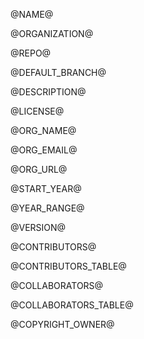 @NAME@

@ORGANIZATION@

@REPO@

@DEFAULT_BRANCH@

@DESCRIPTION@

@LICENSE@

@ORG_NAME@

@ORG_EMAIL@

@ORG_URL@

@START_YEAR@

@YEAR_RANGE@

@VERSION@

@CONTRIBUTORS@

@CONTRIBUTORS_TABLE@

@COLLABORATORS@

@COLLABORATORS_TABLE@

@COPYRIGHT_OWNER@